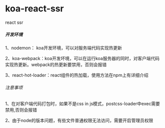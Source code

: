 # koa-react-ssr
react ssr

##### 开发环境

1、nodemon： koa开发环境，可以对服务端代码实现热更新

2、koa-webpack：koa开发坏境，可以在运行koa服务器的同时，对客户端代码实现热更新。webpack的热更新要禁用，否则会报错

3、react-hot-loader：react组件的热加载，使用方法在npm上有详细介绍

###### 注意事项

1、在对客户端代码打包时，如果不是css in js模式，postcss-loader中exec需要禁用,否则会报错

2、由于node的版本问题，有些文件普通权限无法访问，需要开启管理员权限
